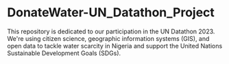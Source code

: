# DonateWater-UN_Datathon_Project
This repository is dedicated to our participation in the UN Datathon 2023. We're using citizen science, geographic information systems (GIS), and open data to tackle water scarcity in Nigeria and support the United Nations Sustainable Development Goals (SDGs).

